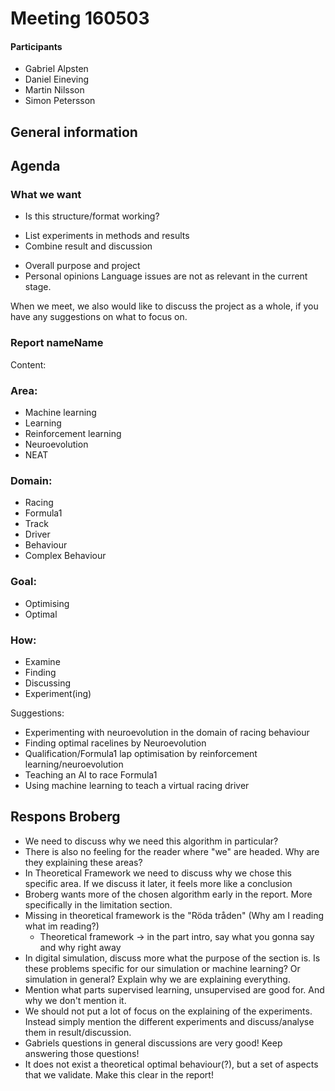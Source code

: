# Meeting 160503

#### Participants
* Gabriel Alpsten
* Daniel Eineving
* Martin Nilsson
* Simon Petersson

## General information


## Agenda

### What we want
* Is this structure/format working?
 - List experiments in methods and results
 - Combine result and discussion
* Overall purpose and project
* Personal opinions
Language issues are not as relevant in the current stage.

When we meet, we also would like to discuss the project as a whole, if you have any suggestions on what to focus on.



### Report nameName
Content:
### Area:
- Machine learning
- Learning
- Reinforcement learning
- Neuroevolution
- NEAT

### Domain:
- Racing
- Formula1
- Track
- Driver
- Behaviour
- Complex Behaviour

### Goal:
- Optimising
- Optimal

### How:
- Examine
- Finding
- Discussing
- Experiment(ing)

Suggestions:
* Experimenting with neuroevolution in the domain of racing behaviour
* Finding optimal racelines by Neuroevolution
* Qualification/Formula1 lap optimisation by reinforcement learning/neuroevolution
* Teaching an AI to race Formula1
* Using machine learning to teach a virtual racing driver


## Respons Broberg
* We need to discuss why we need this algorithm in particular?
* There is also no feeling for the reader where "we" are headed. Why are they explaining these areas?
* In Theoretical Framework we need to discuss why we chose this specific area. If we discuss it later, it feels more like a conclusion
* Broberg wants more of the chosen algorithm early in the report. More specifically in the limitation section.
* Missing in theoretical framework is the "Röda tråden" (Why am I reading what im reading?)
    * Theoretical framework -> in the part intro, say what you gonna say and why right away
* In digital simulation, discuss more what the purpose of the section is. Is these problems specific for our simulation or machine learning? Or simulation in general? Explain why we are explaining everything.
* Mention what parts supervised learning, unsupervised are good for. And why we don't mention it.
* We should not put a lot of focus on the explaining of the experiments. Instead simply mention the different experiments and discuss/analyse them in result/discussion.
* Gabriels questions in general discussions are very good! Keep answering those questions!
* It does not exist a theoretical optimal behaviour(?), but a set of aspects that we validate. Make this clear in the report!
